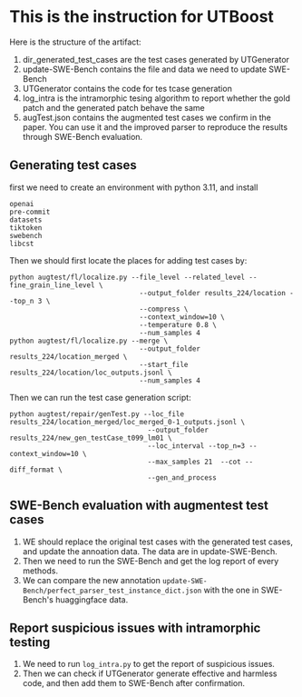 # This is the instruction for UTBoost

Here is the structure of the artifact:
1. dir_generated_test_cases are the test cases generated by UTGenerator
2. update-SWE-Bench contains the file and data we need to update SWE-Bench
3. UTGenerator contains the code for tes tcase generation
4. log_intra is the intramorphic tesing algorithm to report whether the gold patch and the generated patch behave the same
5. augTest.json contains the augmented test cases we confirm in the paper. You can use it and the improved parser to reproduce the results through SWE-Bench evaluation.

## Generating test cases
first we need to create an environment with python 3.11, and install
```
openai
pre-commit
datasets
tiktoken
swebench
libcst
```
Then we should first locate the places for adding test cases by:
```
python augtest/fl/localize.py --file_level --related_level --fine_grain_line_level \
                                --output_folder results_224/location --top_n 3 \
                                --compress \
                                --context_window=10 \
                                --temperature 0.8 \
                                --num_samples 4
python augtest/fl/localize.py --merge \
                                --output_folder results_224/location_merged \
                                --start_file results_224/location/loc_outputs.jsonl \
                                --num_samples 4
```
Then we can run the test case generation script:
```
python augtest/repair/genTest.py --loc_file results_224/location_merged/loc_merged_0-1_outputs.jsonl \
                                  --output_folder results_224/new_gen_testCase_t099_lm01 \
                                  --loc_interval --top_n=3 --context_window=10 \
                                  --max_samples 21  --cot --diff_format \
                                  --gen_and_process 
```

## SWE-Bench evaluation with augmentest test cases
1. WE should replace the original test cases with the generated test cases, and update the annoation data. The data are in update-SWE-Bench.
2. Then we need to run the SWE-Bench and get the log report of every methods.
3. We can compare the new annotation `update-SWE-Bench/perfect_parser_test_instance_dict.json` with the one in SWE-Bench's huaggingface data.

## Report suspicious issues with intramorphic testing
1. We need to run `log_intra.py` to get the report of suspicious issues.
2. Then we can check if UTGenerator generate effective and harmless code, and then add them to SWE-Bench after confirmation.
